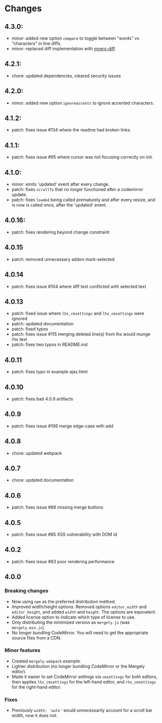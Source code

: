 # Changes

## 4.3.0:
* minor: added new option `compare` to toggle between "words" vs "characters" in line diffs.
* minor: replaced diff implementation with [myers-diff](https://www.npmjs.com/package/myers-diff).

## 4.2.1:
* chore: updated dependencies, cleared security issues

## 4.2.0:
* minor: added new option `ignoreaccents` to ignore accented characters.

## 4.1.2:
* patch: fixes issue #134 where the readme had broken links.

## 4.1.1:
* patch: fixes issue #95 where cursor was not focusing correctly on init.

## 4.1.0:
* minor: emits 'updated' event after every change.
* patch: fixes `scrollTo` that no longer functioned after a codemirror update.
* patch: fixes `loaded` being called prematurely and after every resize, and is now is called once, after the 'updated' event.

## 4.0.16:
* patch: fixes rendering beyond change constraint

## 4.0.15
* patch: removed unnecessary addon mark-selected

## 4.0.14
* patch: fixes issue #104 where diff text conflicted with selected text

## 4.0.13
* patch: fixed issue where `lhs_cmsettings` and  `lhs_cmsettings` were ignored
* patch: updated documentation
* patch: fixed typos
* patch: fixes issue #115 merging deleted line(s) from lhs would munge rhs text
* patch: fixes two typos in README.md

## 4.0.11
* patch: fixes typo in example ajax.html

## 4.0.10
* patch: fixes bad 4.0.9 artifacts

## 4.0.9
* patch: fixes issue #106 merge edge-case with add

## 4.0.8
* chore: updated webpack

## 4.0.7
* chore: updated documentation

## 4.0.6

* patch: fixes issue #89 missing merge buttons

## 4.0.5

* patch: fixes issue #85 XSS vulnerability with DOM id

## 4.0.2

* patch: fixes issue #83 poor rendering performance

## 4.0.0

### Breaking changes

* Now using `npm` as the preferred distribution method.
* Improved width/height options.  Removed options `editor_width` and `editor_height`, and added `width` and `height`.  The options are equivalent.
* Added license option to indicate which type of license to use.
* Only distributing the minimized version as `mergely.js` (was `mergely.min.js`).
* No longer bundling CodeMirror.  You will need to get the appropriate source files from a CDN.

### Minor features

* Created `mergely-webpack` example.
* Lighter distribution (no longer bundling CodeMirror or the Mergely editor).
* Made it easier to set CodeMirror settings via `cmsettings` for both editors, then applies `lhs_cmsettings` for the left-hand editor, and `rhs_cmsettings` for the right-hand editor.

### Fixes

* Previously `width: 'auto'` would unnecessarily account for a scroll bar width, now it does not.

